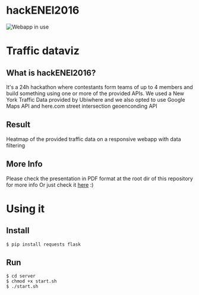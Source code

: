 # hackENEI2016
![Webapp in use](http://i.imgur.com/aDfqpIE.jpg)
# Traffic dataviz

## What is hackENEI2016?
It's a 24h hackathon where contestants form teams of up to 4 members and build something using one or more of the provided APIs.
We used a New York Traffic Data provided by Ubiwhere and we also opted to use Google Maps API and here.com street intersection geoenconding API

## Result
Heatmap of the provided traffic data on a responsive webapp with data filtering

## More Info
Please check the presentation in PDF format at the root dir of this repository for more info
Or just check it [here](https://goo.gl/lhJXh1) :) 
# Using it

## Install

```
$ pip install requests flask
```

## Run

```
$ cd server
$ chmod +x start.sh
$ ./start.sh
```
